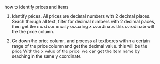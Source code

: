 how to identify prices and items

1. Identify prices. All prices are decimal numbers with 2 decimal places. Seach through all text, filter for decimal numbers with 2 decimal places, then get the most commonly occuring x coordinate. this corodinate will the the price column.

2. Go down the price column, and process all textboxes within a certain range of the price column and get the decimal value. this will be the price
With the x value of the price, we can get the item name by seaching in the same y coordinate.


